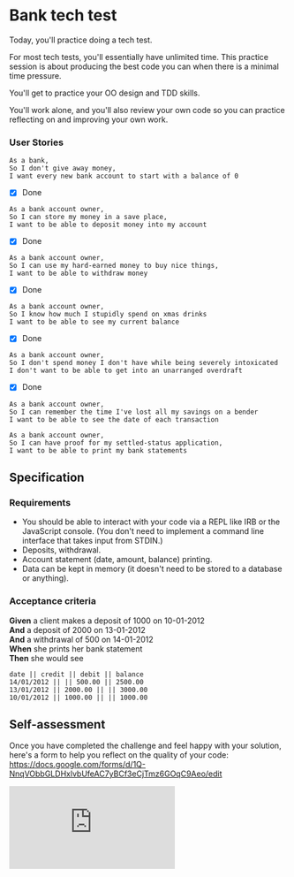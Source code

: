 # Bank tech test

Today, you'll practice doing a tech test.

For most tech tests, you'll essentially have unlimited time. This practice session is about producing the best code you can when there is a minimal time pressure.

You'll get to practice your OO design and TDD skills.

You'll work alone, and you'll also review your own code so you can practice reflecting on and improving your own work.

### User Stories

```
As a bank,
So I don't give away money,
I want every new bank account to start with a balance of 0
```

- [x] Done

```
As a bank account owner,
So I can store my money in a save place,
I want to be able to deposit money into my account
```

- [x] Done

```
As a bank account owner,
So I can use my hard-earned money to buy nice things,
I want to be able to withdraw money
```

- [x] Done

```
As a bank account owner,
So I know how much I stupidly spend on xmas drinks
I want to be able to see my current balance
```

- [x] Done

```
As a bank account owner,
So I don't spend money I don't have while being severely intoxicated
I don't want to be able to get into an unarranged overdraft
```

- [x] Done

```
As a bank account owner,
So I can remember the time I've lost all my savings on a bender
I want to be able to see the date of each transaction
```

```
As a bank account owner,
So I can have proof for my settled-status application,
I want to be able to print my bank statements
```

## Specification

### Requirements

- You should be able to interact with your code via a REPL like IRB or the JavaScript console. (You don't need to implement a command line interface that takes input from STDIN.)
- Deposits, withdrawal.
- Account statement (date, amount, balance) printing.
- Data can be kept in memory (it doesn't need to be stored to a database or anything).

### Acceptance criteria

**Given** a client makes a deposit of 1000 on 10-01-2012  
**And** a deposit of 2000 on 13-01-2012  
**And** a withdrawal of 500 on 14-01-2012  
**When** she prints her bank statement  
**Then** she would see

```
date || credit || debit || balance
14/01/2012 || || 500.00 || 2500.00
13/01/2012 || 2000.00 || || 3000.00
10/01/2012 || 1000.00 || || 1000.00
```

## Self-assessment

Once you have completed the challenge and feel happy with your solution, here's a form to help you reflect on the quality of your code: https://docs.google.com/forms/d/1Q-NnqVObbGLDHxlvbUfeAC7yBCf3eCjTmz6GOqC9Aeo/edit

![Tracking pixel](https://githubanalytics.herokuapp.com/course/individual_challenges/bank_tech_test.md)
